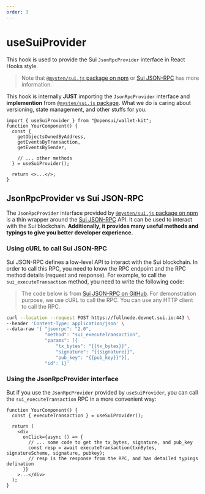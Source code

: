 ```yaml
---
order: 3
---
```


# useSuiProvider

This hook is used to provide the Sui `JsonRpcProvider` interface in React Hooks style.

> Note that [`@mysten/sui.js` package on npm](https://www.npmjs.com/package/@mysten/sui.js) or [Sui JSON-RPC](https://docs.sui.io/sui-jsonrpc) has more information.

This hook is internally **JUST** importing the `JsonRpcProvider` interface and **implemention** from [`@mysten/sui.js` package](https://www.npmjs.com/package/@mysten/sui.js). 
What we do is caring about versioning, state management, and other stuffs for you.

```
import { useSuiProvider } from "@opensui/wallet-kit";
function YourComponent() {
  const {
    getObjectsOwnedByAddress,
    getEventsByTransaction,
    getEventsBySender,

    // ... other methods
  } = useSuiProvider();

  return <>...</>;
}
```

## JsonRpcProvider vs Sui JSON-RPC

The `JsonRpcProvider` interface provided by [`@mysten/sui.js` package on npm](https://www.npmjs.com/package/@mysten/sui.js) is a thin wrapper around the [Sui JSON-RPC](https://docs.sui.io/sui-jsonrpc) API. It can be used to interact with the Sui blockchain. **Additionally, it provides many useful methods and typings to give you better developer experience.**

### Using cURL to call Sui JSON-RPC

Sui JSON-RPC defines a low-level API to interact with the Sui blockchain. In order to call this RPC, you need to know the RPC endpoint and the RPC method details (request and response). For example, to call the `sui_executeTransaction` method, you need to write the following code:

> The code below is from [Sui JSON-RPC on GitHub](https://github.com/MystenLabs/sui/blob/main/doc/src/build/json-rpc.md).
> For demonstration purpose, we use cURL to call the RPC. You can use any HTTP client to call the RPC.

```bash
curl --location --request POST https://fullnode.devnet.sui.io:443 \
--header 'Content-Type: application/json' \
--data-raw '{ "jsonrpc": "2.0",
              "method": "sui_executeTransaction",
              "params": [{
                  "tx_bytes": "{{tx_bytes}}",
                  "signature": "{{signature}}",
                  "pub_key": "{{pub_key}}"}],
              "id": 1}'

```

### Using the JsonRpcProvider interface

But if you use the `JsonRpcProvider` provided by `useSuiProvider`, you can call the `sui_executeTransaction` RPC in a more convenient way:

```
function YourComponent() {
  const { executeTransaction } = useSuiProvider();

  return (
    <div
      onClick={async () => {
        // ... some code to get the tx_bytes, signature, and pub_key
        const resp = await executeTransaction(txnBytes, signatureScheme, signature, pubkey);
        // resp is the response from the RPC, and has detailed typings defination
      }}
    >...</div>
  );
}
```
